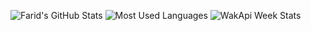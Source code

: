 ![Farid's GitHub Stats](https://github-readme-stats.vercel.app/api?username=FaridDadashzade&show_icons=true&include_all_commits=true&theme=vue-dark)
![Most Used Languages](https://github-readme-stats.vercel.app/api/top-langs/?username=FaridDadashzade&theme=vue-dark&layout=compact)
![WakApi Week Stats](https://github-readme-stats-two-ashy.vercel.app/api/wakatime?username=FaridDadashzade&api_domain=ezup.dev%2Fwakapi&range=last_7_days&theme=vue-dark&custom_title=Wakapi%20Week%20Stats&layout=compact)
